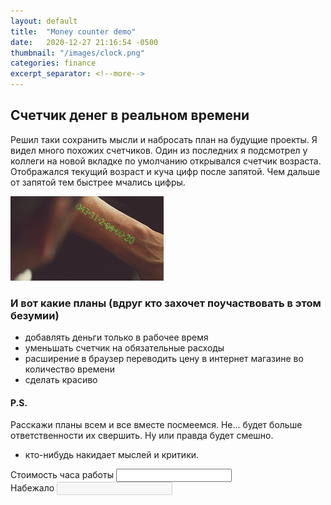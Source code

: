 ```yaml
---
layout: default
title:  "Money counter demo"
date:   2020-12-27 21:16:54 -0500
thumbnail: "/images/clock.png"
categories: finance
excerpt_separator: <!--more-->
---
```

<!--more-->


## Счетчик денег в реальном времени

Решил таки сохранить мысли и набросать план на будущие проекты.
Я видел много похожих счетчиков. Один из последних я подсмотрел у коллеги 
на новой вкладке по умолчанию открывался счетчик возраста. Отображался текущий 
возраст и куча цифр после запятой. Чем дальше от запятой тем быстрее мчались цифры.

<img alt="time run out" src="/images/in-time.gif">
 
### И вот какие планы (вдруг кто захочет поучаствовать в этом безумии) 
- добавлять деньги только в рабочее время
- уменьшать счетчик на обязательные расходы
- расширение в браузер переводить цену в интернет магазине во количество времени 
- сделать красиво 

#### P.S. 
Расскажи планы всем и все вместе посмеемся.
Не... будет больше ответственности их свершить. Ну или правда будет смешно.
+ кто-нибудь накидает мыслей и критики.


<label for="rate">Стоимость часа работы</label>
<input type="text" id="rate" onchange="onChange();">
<br />
<label for="rate">Набежало</label>
<input type="text" disabled id="value">
<script type="text/javascript" src="/js/money-clock.js"></script>
